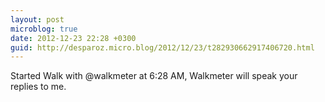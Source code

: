 ```yaml
---
layout: post
microblog: true
date: 2012-12-23 22:28 +0300
guid: http://desparoz.micro.blog/2012/12/23/t282930662917406720.html
---
```

Started Walk with @walkmeter at 6:28 AM, Walkmeter will speak your replies to me.
